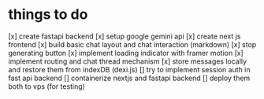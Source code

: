 # things to do
[x] create fastapi backend
[x] setup google gemini api
[x] create next js frontend
[x] build basic chat layout and chat interaction (markdown)
[x] stop generating button
[x] implement loading indicator with framer motion
[x] implement routing and chat thread mechanism
[x] store messages locally and restore them from indexDB (dexi.js)
[] try to implement session auth in fast api backend
[] containerize nextjs and fastapi backend
[] deploy them both to vps (for testing)